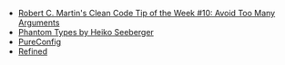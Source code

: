 - [Robert C. Martin's Clean Code Tip of the Week #10: Avoid Too Many Arguments](http://www.informit.com/articles/article.aspx?p=1375308)
- [Phantom Types by Heiko Seeberger](https://blog.codecentric.de/en/2016/02/phantom-types-scala/)
- [PureConfig](https://pureconfig.github.io/)
- [Refined](https://github.com/fthomas/refined)
